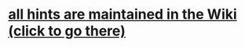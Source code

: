 # [all hints are maintained in the Wiki (click to go there)](github.com/open-atmos/python-dev-hints/wiki)
